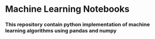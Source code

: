 # Machine Learning Notebooks 
### This repository contain python implementation of machine learning algorithms using pandas and numpy
